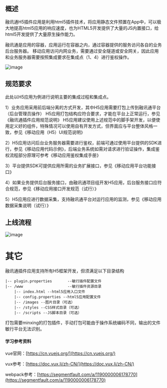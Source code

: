## 概述

融讯通H5插件应用是利用html5插件技术，将应用静态文件预置在App中，可以极大地提高html5应用的响应速度，也为HTML5开发提供了大量的JS内置接口，给html5开发提供了大量原生操作能力。

融讯通是应用的容器，应用运行在容器之内，通过容器提供的服务访问各自的业务后台服务器。
移动应用访问内网业务，需要通过安全隧道或安全网关，因此应用和业务服务器需要按照集成要求在集成点（1、4）进行鉴权操作。

![image](/h-process.png)

## 规范要求

此处以H5应用为例进行说明主要的集成过程和集成点。

1）业务应用采用前后端分离的方式开发，其中H5应用需要打包上传到融讯通平台（后台管理员操作） H5应用打包结构应符合要求，才能在平台上正常运行，参见《融讯通插件应用规范说明》 H5应用建议使用上述规范中的脚手架开发，以便使用定义好的组件，特殊情况可以使用自有开发方式，但界面应与平台整体风格一致，参见《移动应用（H5）UI规范说明》

2）H5应用访问后台业务服务器需要进行鉴权，前端可通过使用平台提供的SDK进行，参见《移动应用代码示例》，后端业务系统如需对请求进行验证操作，集成鉴权流程部分原理可参考《移动应用鉴权集成手册》

3）平台提供SDK可提供应用所需的业务扩展接口，参见《移动应用平台功能接口》

4）如果业务提供后台服务接口，由融讯通项目组开发H5应用，后台服务接口应符合规范，参见《移动应用接口开发规范（试行）》

5）H5应用应进行数据采集，支持融讯通平台对运行应用的监测，参见《移动应用数据采集说明（试行）》

## 上线流程

![image](/hdev-process.png)


# 其它

融讯通插件应用支持所有H5框架开发，但须满足以下目录结构

```
|-- plugin.properties       --敏行插件配置文件
|-- /www                    --敏行插件资源目录
    |-- index.html --html5应用入口文件
    |-- config.properties --html5应用配置文件
    |-- /images --图片目录（可选）
    |-- /styles --CSS样式目录（可选）
    |-- /scripts --JS脚本目录（可选）
```

打包需要minxing的打包插件，手动打包可能由于操作系统编码不同，输出的文件敏行平台无法识别。

#### 学习参考资料

vue官网：[https://cn.vuejs.org/](https://cn.vuejs.org/)

vux参考：[https://doc.vux.li/zh-CN/](https://doc.vux.li/zh-CN/)

webpack参考：[https://segmentfault.com/a/1190000006178770](https://segmentfault.com/a/1190000006178770)

